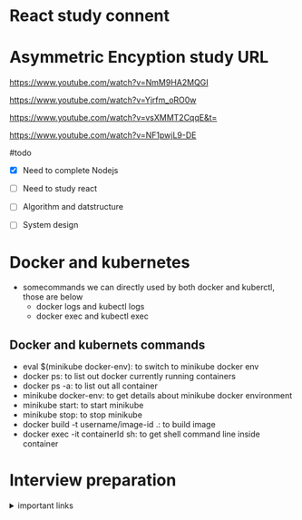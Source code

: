 # React study connent
# Asymmetric Encyption study URL

https://www.youtube.com/watch?v=NmM9HA2MQGI

https://www.youtube.com/watch?v=Yjrfm_oRO0w

https://www.youtube.com/watch?v=vsXMMT2CqqE&t=

https://www.youtube.com/watch?v=NF1pwjL9-DE

#todo
- [X] Need to complete Nodejs
- [ ] Need to study react
- [ ] Algorithm and datstructure
- [ ] System design


# Docker and kubernetes
- somecommands we can directly used by both docker and kuberctl, those are below
	- docker logs and kubectl logs
	- docker exec and kubectl exec
## Docker and kubernets commands
- eval $(minikube docker-env): to switch to minikube docker env
- docker ps: to list out docker currently running containers
- docker ps -a: to list out all container
- minikube docker-env: to get details about minikube docker environment
- minikube start: to start minikube
- minikube stop: to stop minikube
- docker build -t username/image-id .: to build image
- docker exec -it containerId sh: to get shell command line inside container

# Interview preparation
<details>
<summary>important links</summary>
* [Github jwasham](https://github.com/jwasham/coding-interview-university)
* [Quora 500 Problem sets](https://techiedelight.quora.com/500-Data-Structures-and-Algorithms-interview-questions-and-their-solutions)
</details>
